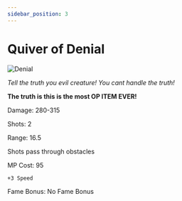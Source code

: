 ```yaml
---
sidebar_position: 3
---
```


# Quiver of Denial

![Denial](https://vwiki.valorserver.com/api/item/picture/quiver%20of%20denial)

<i>Tell the truth you evil creature! You cant handle the truth!</i>

**The truth is this is the most OP ITEM EVER!**

Damage: 280-315

Shots: 2

Range: 16.5

Shots pass through obstacles

MP Cost: 95

    +3 Speed

Fame Bonus: No Fame Bonus
